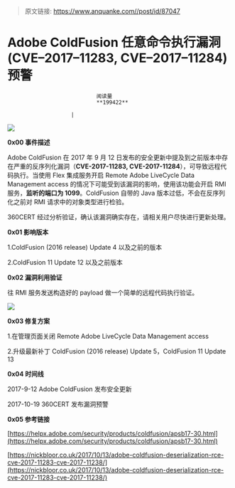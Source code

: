 > 原文链接: https://www.anquanke.com//post/id/87047 


# Adobe ColdFusion 任意命令执行漏洞(CVE–2017–11283, CVE–2017–11284)预警


                                阅读量   
                                **199422**
                            
                        |
                        
                                                                                    



[![](https://p4.ssl.qhimg.com/t010669b7d0aafa7b56.png)](https://p4.ssl.qhimg.com/t010669b7d0aafa7b56.png)



**0x00 事件描述**



Adobe ColdFusion 在 2017 年 9 月 12 日发布的安全更新中提及到之前版本中存在严重的反序列化漏洞（**CVE-2017-11283, CVE-2017-11284**），可导致远程代码执行。当使用 Flex 集成服务开启 Remote Adobe LiveCycle Data Management access 的情况下可能受到该漏洞的影响，使用该功能会开启 RMI 服务，**监听的端口为 1099**。ColdFusion 自带的 Java 版本过低，不会在反序列化之前对 RMI 请求中的对象类型进行检验。

360CERT 经过分析验证，确认该漏洞确实存在，请相关用户尽快进行更新处理。



**0x01 影响版本**



1.ColdFusion (2016 release) Update 4 以及之前的版本

2.ColdFusion 11 Update 12 以及之前版本



**0x02 漏洞利用验证**



往 RMI 服务发送构造好的 payload 做一个简单的远程代码执行验证。

[![](https://p4.ssl.qhimg.com/t01fbc7277e7fa94bae.png)](https://p4.ssl.qhimg.com/t01fbc7277e7fa94bae.png)



**0x03 修复方案**



1.在管理页面关闭 Remote Adobe LiveCycle Data Management access

2.升级最新补丁 ColdFusion (2016 release) Update 5，ColdFusion 11 Update 13



**0x04 时间线**



2017-9-12 Adobe ColdFusion 发布安全更新

2017-10-19 360CERT 发布漏洞预警



**0x05 参考链接**



[https://helpx.adobe.com/security/products/coldfusion/apsb17-30.html](https://helpx.adobe.com/security/products/coldfusion/apsb17-30.html)

[https://nickbloor.co.uk/2017/10/13/adobe-coldfusion-deserialization-rce-cve-2017-11283-cve-2017-11238/](https://nickbloor.co.uk/2017/10/13/adobe-coldfusion-deserialization-rce-cve-2017-11283-cve-2017-11238/)
